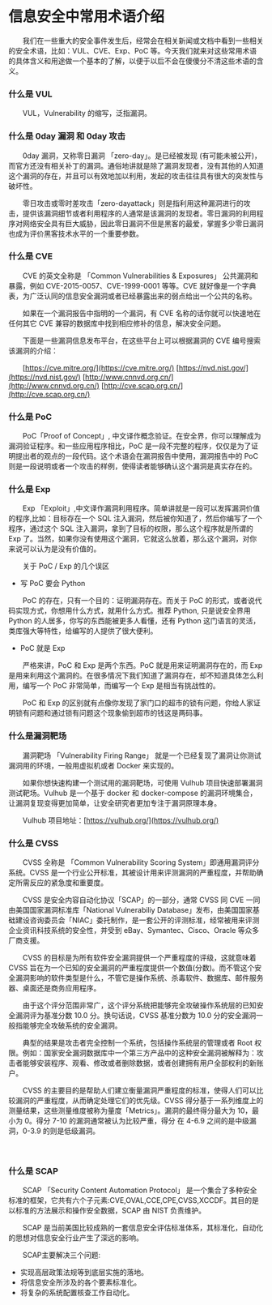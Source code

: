 # 信息安全中常用术语介绍

　　我们在一些重大的安全事件发生后，经常会在相关新闻或文档中看到一些相关的安全术语，比如：VUL、CVE、Exp、PoC 等。今天我们就来对这些常用术语的具体含义和用途做一个基本的了解，以便于以后不会在傻傻分不清这些术语的含义。

### 什么是 VUL

　　VUL，Vulnerability 的缩写，泛指漏洞。

### 什么是 0day 漏洞 和 0day 攻击

　　0day 漏洞，又称零日漏洞 「zero-day」。是已经被发现 (有可能未被公开)，而官方还没有相关补丁的漏洞。通俗地讲就是除了漏洞发现者，没有其他的人知道这个漏洞的存在，并且可以有效地加以利用，发起的攻击往往具有很大的突发性与破坏性。

　　零日攻击或零时差攻击「zero-dayattack」则是指利用这种漏洞进行的攻击，提供该漏洞细节或者利用程序的人通常是该漏洞的发现者。零日漏洞的利用程序对网络安全具有巨大威胁，因此零日漏洞不但是黑客的最爱，掌握多少零日漏洞也成为评价黑客技术水平的一个重要参数。

### 什么是 CVE

　　CVE 的英文全称是 「Common Vulnerabilities & Exposures」 公共漏洞和暴露，例如 CVE-2015-0057、CVE-1999-0001 等等。CVE 就好像是一个字典表，为广泛认同的信息安全漏洞或者已经暴露出来的弱点给出一个公共的名称。

　　如果在一个漏洞报告中指明的一个漏洞，有 CVE 名称的话你就可以快速地在任何其它 CVE 兼容的数据库中找到相应修补的信息，解决安全问题。

　　下面是一些漏洞信息发布平台，在这些平台上可以根据漏洞的 CVE 编号搜索该漏洞的介绍：

　　[https://cve.mitre.org/](https://cve.mitre.org/)
[https://nvd.nist.gov/](https://nvd.nist.gov/)
[http://www.cnnvd.org.cn/](http://www.cnnvd.org.cn/)
[http://cve.scap.org.cn/](http://cve.scap.org.cn/)

### 什么是 PoC

　　PoC「Proof of Concept」, 中文译作概念验证。在安全界，你可以理解成为漏洞验证程序。和一些应用程序相比，PoC 是一段不完整的程序，仅仅是为了证明提出者的观点的一段代码。这个术语会在漏洞报告中使用，漏洞报告中的 PoC 则是一段说明或者一个攻击的样例，使得读者能够确认这个漏洞是真实存在的。

### 什么是 Exp

　　Exp 「Exploit」,中文译作漏洞利用程序。简单讲就是一段可以发挥漏洞价值的程序,比如：目标存在一个 SQL 注入漏洞，然后被你知道了，然后你编写了一个程序，通过这个 SQL 注入漏洞，拿到了目标的权限，那么这个程序就是所谓的 Exp 了。当然，如果你没有使用这个漏洞，它就这么放着，那么这个漏洞，对你来说可以认为是没有价值的。

　　关于 PoC / Exp 的几个误区

* 写 PoC 要会 Python

　　PoC 的存在，只有一个目的：证明漏洞存在。而关于 PoC 的形式，或者说代码实现方式，你想用什么方式，就用什么方式。推荐 Python, 只是说安全界用 Python 的人居多，你写的东西能被更多人看懂，还有 Python 这门语言的灵活，类库强大等特性，给编写的人提供了很大便利。

* PoC 就是 Exp

　　严格来讲，PoC 和 Exp 是两个东西。PoC 就是用来证明漏洞存在的，而 Exp 是用来利用这个漏洞的。在很多情况下我们知道了漏洞存在，却不知道具体怎么利用，编写一个 PoC 非常简单，而编写一个 Exp 是相当有挑战性的。

　　PoC 和 Exp 的区别就有点像你发现了家门口的超市的锁有问题，你给人家证明锁有问题和通过锁有问题这个现象偷到超市的钱这是两码事。

### 什么是漏洞靶场

　　漏洞靶场 「Vulnerability Firing Range」 就是一个已经复现了漏洞让你测试漏洞用的环境，一般用虚拟机或者 Docker 来实现的。

　　如果你想快速构建一个测试用的漏洞靶场，可使用 Vulhub 项目快速部署漏洞测试靶场。Vulhub 是一个基于 docker 和 docker-compose 的漏洞环境集合，让漏洞复现变得更加简单，让安全研究者更加专注于漏洞原理本身。

　　Vulhub 项目地址：[https://vulhub.org/](https://vulhub.org/)

### 什么是 CVSS

　　CVSS 全称是 「Common Vulnerability Scoring System」即通用漏洞评分系统。CVSS 是一个行业公开标准，其被设计用来评测漏洞的严重程度，并帮助确定所需反应的紧急度和重要度。

　　CVSS 是安全内容自动化协议「SCAP」的一部分，通常 CVSS 同 CVE 一同由美国国家漏洞标准库「National Vulnerabiliy Database」发布，由美国国家基础建设咨询委员会「NIAC」委托制作，是一套公开的评测标准，经常被用来评测企业资讯科技系统的安全性，并受到 eBay、Symantec、Cisco、Oracle 等众多厂商支援。

　　CVSS 的目标是为所有软件安全漏洞提供一个严重程度的评级，这就意味着 CVSS 旨在为一个已知的安全漏洞的严重程度提供一个数值(分数)。而不管这个安全漏洞影响的软件类型是什么，不管它是操作系统、杀毒软件、数据库、邮件服务器、桌面还是商务应用程序。

　　由于这个评分范围非常广，这个评分系统把能够完全攻破操作系统层的已知安全漏洞评为基准分数 10.0 分。换句话说，CVSS 基准分数为 10.0 分的安全漏洞一般指能够完全攻破系统的安全漏洞。

　　典型的结果是攻击者完全控制一个系统，包括操作系统层的管理或者 Root 权限。例如：国家安全漏洞数据库中一个第三方产品中的这种安全漏洞被解释为：攻击者能够安装程序、观看、修改或者删除数据，或者创建拥有用户全部权利的新账户。

　　CVSS 的主要目的是帮助人们建立衡量漏洞严重程度的标准，使得人们可以比较漏洞的严重程度，从而确定处理它们的优先级。CVSS 得分基于一系列维度上的测量结果，这些测量维度被称为量度「Metrics」。漏洞的最终得分最大为 10，最小为 0。得分 7-10 的漏洞通常被认为比较严重，得分 在 4-6.9 之间的是中级漏洞，0-3.9 的则是低级漏洞。

　　‍

### 什么是 SCAP

　　SCAP 「Security Content Automation Protocol」 是一个集合了多种安全标准的框架，它共有六个子元素:CVE,OVAL,CCE,CPE,CVSS,XCCDF。其目的是以标准的方法展示和操作安全数据，SCAP 由 NIST 负责维护。

　　SCAP 是当前美国比较成熟的一套信息安全评估标准体系，其标准化，自动化的思想对信息安全行业产生了深远的影响。

　　SCAP主要解决三个问题:

* 实现高层政策法规等到底层实施的落地。
* 将信息安全所涉及的各个要素标准化。
* 将复杂的系统配置核查工作自动化。
